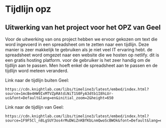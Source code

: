 # Tijdlijn opz

## Uitwerking van het project voor het OPZ van Geel

Voor de uitwerking van ons project hebben we ervoor gekozen om text die word ingevoerd in een spreadsheet om te zetten naar een tijdlijn. Deze manier is zeer makkelijk te gebruiken als je niet veel IT ervaring hebt. de spreadsheet word omgezet naar een website die we hosten op netlify. dit is een gratis hosting platform. voor de gebruiker is het zeer handig om de tijdlijn aan te passen. Men hoeft enkel de spreadsheet aan te passen en de tijdlijn word meteen veranderd.

Link naar de tijdlijn buiten Geel:
```
https://cdn.knightlab.com/libs/timeline3/latest/embed/index.html?source=1mcBe4HW9IxMTVZpRAtdiNiT1S0FyA3dtb1I8hLUr-uc&font=Default&lang=en&initial_zoom=2&height=650
```
Link naar de tijdlijn van Geel:
```
https://cdn.knightlab.com/libs/timeline3/latest/embed/index.html?source=1F9F5Cl_n8LgSUY3os4rMuDWiZnKBfKbLnmQwoScBWOk&font=Default&lang=en&initial_zoom=2&height=650
```

